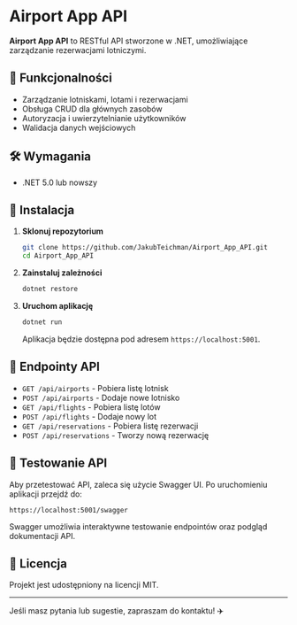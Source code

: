 # Airport App API

**Airport App API** to RESTful API stworzone w .NET, umożliwiające zarządzanie rezerwacjami lotniczymi.

## 📌 Funkcjonalności

- Zarządzanie lotniskami, lotami i rezerwacjami
- Obsługa CRUD dla głównych zasobów
- Autoryzacja i uwierzytelnianie użytkowników
- Walidacja danych wejściowych

## 🛠️ Wymagania

- .NET 5.0 lub nowszy

## 🚀 Instalacja

1. **Sklonuj repozytorium**

   ```bash
   git clone https://github.com/JakubTeichman/Airport_App_API.git
   cd Airport_App_API
   ```

2. **Zainstaluj zależności**

   ```bash
   dotnet restore
   ```

3. **Uruchom aplikację**

   ```bash
   dotnet run
   ```

   Aplikacja będzie dostępna pod adresem `https://localhost:5001`.

## 🔗 Endpointy API

- `GET /api/airports` - Pobiera listę lotnisk
- `POST /api/airports` - Dodaje nowe lotnisko
- `GET /api/flights` - Pobiera listę lotów
- `POST /api/flights` - Dodaje nowy lot
- `GET /api/reservations` - Pobiera listę rezerwacji
- `POST /api/reservations` - Tworzy nową rezerwację

## 🧪 Testowanie API

Aby przetestować API, zaleca się użycie Swagger UI. Po uruchomieniu aplikacji przejdź do:

```
https://localhost:5001/swagger
```

Swagger umożliwia interaktywne testowanie endpointów oraz podgląd dokumentacji API.

## 📜 Licencja

Projekt jest udostępniony na licencji MIT.

---
Jeśli masz pytania lub sugestie, zapraszam do kontaktu! ✈️

